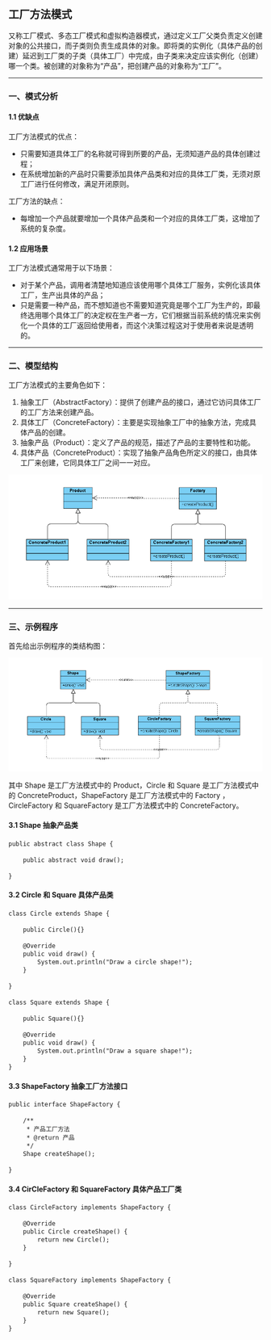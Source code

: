 ## 工厂方法模式

又称工厂模式、多态工厂模式和虚拟构造器模式，通过定义工厂父类负责定义创建对象的公共接口，而子类则负责生成具体的对象。即将类的实例化（具体产品的创建）延迟到工厂类的子类（具体工厂）中完成，由子类来决定应该实例化（创建）哪一个类。被创建的对象称为“产品”，把创建产品的对象称为“工厂”。

---

### 一、模式分析

#### 1.1 优缺点

工厂方法模式的优点：
- 只需要知道具体工厂的名称就可得到所要的产品，无须知道产品的具体创建过程；
- 在系统增加新的产品时只需要添加具体产品类和对应的具体工厂类，无须对原工厂进行任何修改，满足开闭原则。

工厂方法的缺点：
- 每增加一个产品就要增加一个具体产品类和一个对应的具体工厂类，这增加了系统的复杂度。

#### 1.2 应用场景

工厂方法模式通常用于以下场景：
- 对于某个产品，调用者清楚地知道应该使用哪个具体工厂服务，实例化该具体工厂，生产出具体的产品；
- 只是需要一种产品，而不想知道也不需要知道究竟是哪个工厂为生产的，即最终选用哪个具体工厂的决定权在生产者一方，它们根据当前系统的情况来实例化一个具体的工厂返回给使用者，而这个决策过程这对于使用者来说是透明的。

---

### 二、模型结构

工厂方法模式的主要角色如下：
1. 抽象工厂（AbstractFactory）：提供了创建产品的接口，通过它访问具体工厂的工厂方法来创建产品。
2. 具体工厂（ConcreteFactory）：主要是实现抽象工厂中的抽象方法，完成具体产品的创建。
3. 抽象产品（Product）：定义了产品的规范，描述了产品的主要特性和功能。
4. 具体产品（ConcreteProduct）：实现了抽象产品角色所定义的接口，由具体工厂来创建，它同具体工厂之间一一对应。

![工厂方法模型结构](./assets/factorymethod.png)

---

### 三、示例程序

首先给出示例程序的类结构图：

![示例程序类结构图](./assets/shape_factorymethod.png)

其中 Shape 是工厂方法模式中的 Product，Circle 和 Square 是工厂方法模式中的 ConcreteProduct，ShapeFactory 是工厂方法模式中的 Factory
，CircleFactory 和 SquareFactory 是工厂方法模式中的 ConcreteFactory。

#### 3.1 Shape 抽象产品类

```
public abstract class Shape {

    public abstract void draw();

}

```

#### 3.2 Circle 和 Square 具体产品类

```
class Circle extends Shape {

    public Circle(){}

    @Override
    public void draw() {
        System.out.println("Draw a circle shape!");
    }

}

class Square extends Shape {

    public Square(){}

    @Override
    public void draw() {
        System.out.println("Draw a square shape!");
    }
}
```

#### 3.3 ShapeFactory 抽象工厂方法接口

```
public interface ShapeFactory {

    /**
     * 产品工厂方法
     * @return 产品
     */
    Shape createShape();

}
```

#### 3.4 CirCleFactory 和 SquareFactory 具体产品工厂类

```
class CircleFactory implements ShapeFactory {

    @Override
    public Circle createShape() {
        return new Circle();
    }

}

class SquareFactory implements ShapeFactory {

    @Override
    public Square createShape() {
        return new Square();
    }
}
```
